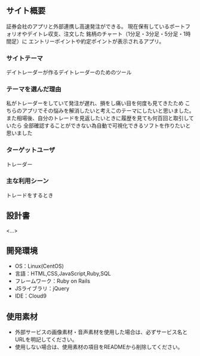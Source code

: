 # <daytrade-life>

## サイト概要
証券会社のアプリと外部連携し高速発注ができる。
現在保有しているポートフォリオやデイトレ収支、注文した
銘柄のチャート（1分足・3分足・5分足・1時間足）に
エントリーポイントや約定ポイントが表示されるアプリ。

### サイトテーマ
デイトレーダーが作るデイトレーダーのためのツール

### テーマを選んだ理由
私がトレーダーをしていて発注が遅れ、損をし痛い目を何度も見てきたため
こちらのアプリでその悩みを解消したいと考えこのテーマにしたいと思いました。
また相場後、自分のトレードを見返したいときに履歴を見ても何百回と取引していたら
全部確認することができない為自動で可視化できるソフトを作りたいと思いました


### ターゲットユーザ
トレーダー

### 主な利用シーン
トレードをするとき

## 設計書
<...>

## 開発環境
- OS：Linux(CentOS)
- 言語：HTML,CSS,JavaScript,Ruby,SQL
- フレームワーク：Ruby on Rails
- JSライブラリ：jQuery
- IDE：Cloud9

## 使用素材
- 外部サービスの画像素材・音声素材を使用した場合は、必ずサービス名とURLを明記してください。
- 使用しない場合は、使用素材の項目をREADMEから削除してください。